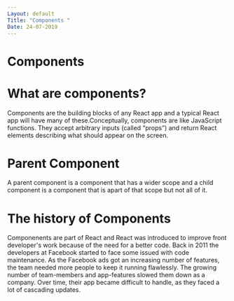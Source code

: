 ```yaml
---
Layout: default
Title: "Components "
Date: 24-07-2019
---
```


# Components

# What are components?

Components are the building blocks of any React app and a typical React app will have many of these.Conceptually, components are like JavaScript functions. They accept arbitrary inputs (called “props”) and return React elements describing what should appear on the screen.

# Parent Component

A parent component is a component that has a wider scope and a child component is a component that is apart of that scope but not all of it.

# The history of Components

Componenents are part of React and React was introduced to improve front developer's work
because of the need for a better code. Back in 2011 the developers at Facebook started to face some issued with code maintenance. As the Facebook ads got an increasing number of features, the team needed more people to keep it running flawlessly. The growing number of team-members and app-features slowed them down as a company. Over time, their app became difficult to handle, as they faced a lot of cascading updates.